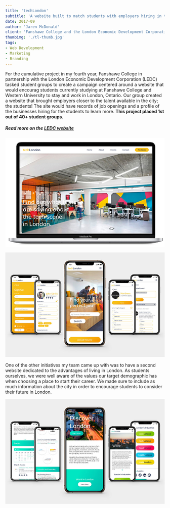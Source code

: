 ```yaml
---
title: 'techLondon'
subtitle: 'A website built to match students with employers hiring in their area!'
date: 2017-09
author: 'Jaren McDonald'
client: 'Fanshawe College and the London Economic Development Corporation'
thumbimg: './tl-thumb.jpg'
tags:
- Web Development
- Marketing
- Branding
---
```


For the cumulative project in my fourth year, Fanshawe College in partnership with the London Economic Development Corporation (LEDC) tasked student groups to create a campaign centered around a website that would encourag students currently studying at Fanshawe College and Western University to stay and work in London, Ontario. Our group created a website that brought employers closer to the talent available in the city; the students! The site would have records of job openings and a profile of the businesses hiring for the students to learn more. **This project placed 1st out of 40+ student groups.**

##### Read more on the [LEDC website](https://www.ledc.com/news/making-a-case-for-real-world-experience)

![techLondon homepage on laptop screen](./tl-homepage-laptop.jpg)

![iPhone samples of techLondon website](./tl-iphone-mockups.jpg)

One of the other initiatives my team came up with was to have a second website dedicated to the advantages of living in London. As students ourselves, we were well aware of the values our target demographic has when choosing a place to start their career. We made sure to include as much information about the city in order to encourage students to consider their future in London.

![iPhone samples of yourLondon website](./yl-iphone-mockups.jpg)